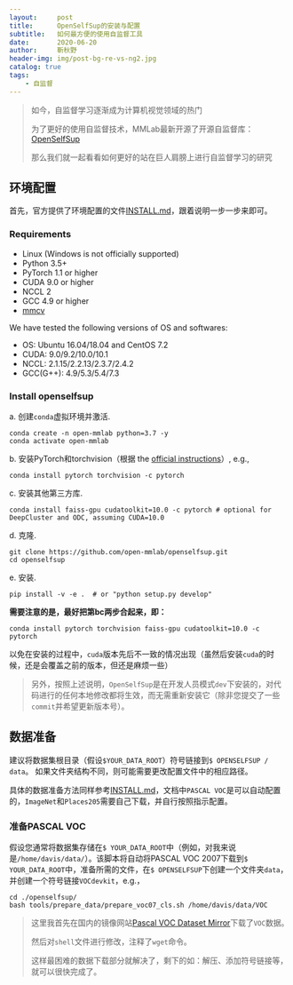 ```yaml
---
layout:     post
title:      OpenSelfSup的安装与配置
subtitle:   如何最方便的使用自监督工具
date:       2020-06-20
author:     靳秋野
header-img: img/post-bg-re-vs-ng2.jpg
catalog: true
tags:
    - 自监督
---
```


> 如今，自监督学习逐渐成为计算机视觉领域的热门
>
> 为了更好的使用自监督技术，MMLab最新开源了开源自监督库：[OpenSelfSup](https://github.com/open-mmlab/OpenSelfSup)
>
> 那么我们就一起看看如何更好的站在巨人肩膀上进行自监督学习的研究


## 环境配置

首先，官方提供了环境配置的文件[INSTALL.md](https://github.com/open-mmlab/OpenSelfSup/blob/master/docs/INSTALL.md)，跟着说明一步一步来即可。

### Requirements

- Linux (Windows is not officially supported)
- Python 3.5+
- PyTorch 1.1 or higher
- CUDA 9.0 or higher
- NCCL 2
- GCC 4.9 or higher
- [mmcv](https://github.com/open-mmlab/mmcv)

We have tested the following versions of OS and softwares:

- OS: Ubuntu 16.04/18.04 and CentOS 7.2
- CUDA: 9.0/9.2/10.0/10.1
- NCCL: 2.1.15/2.2.13/2.3.7/2.4.2
- GCC(G++): 4.9/5.3/5.4/7.3

### Install openselfsup

a. 创建`conda`虚拟环境并激活.

```shell
conda create -n open-mmlab python=3.7 -y
conda activate open-mmlab
```

b. 安装PyTorch和torchvision（根据 the [official instructions](https://pytorch.org/)）, e.g.,

```shell
conda install pytorch torchvision -c pytorch
```

c. 安装其他第三方库.

```shell
conda install faiss-gpu cudatoolkit=10.0 -c pytorch # optional for DeepCluster and ODC, assuming CUDA=10.0
```

d. 克隆.

```shell
git clone https://github.com/open-mmlab/openselfsup.git
cd openselfsup
```

e. 安装.

```shell
pip install -v -e .  # or "python setup.py develop"
```

**需要注意的是，最好把第bc两步合起来，即：**

```shell
conda install pytorch torchvision faiss-gpu cudatoolkit=10.0 -c pytorch
```

以免在安装的过程中，`cuda`版本先后不一致的情况出现（虽然后安装`cuda`的时候，还是会覆盖之前的版本，但还是麻烦一些）

> 另外，按照上述说明，`OpenSelfSup`是在开发人员模式`dev`下安装的，对代码进行的任何本地修改都将生效，而无需重新安装它（除非您提交了一些`commit`并希望更新版本号）。

## 数据准备

建议将数据集根目录（假设`$YOUR_DATA_ROOT`）符号链接到`$ OPENSELFSUP / data`。 如果文件夹结构不同，则可能需要更改配置文件中的相应路径。

具体的数据准备方法同样参考[INSTALL.md](https://github.com/open-mmlab/OpenSelfSup/blob/master/docs/INSTALL.md)，文档中`PASCAL VOC`是可以自动配置的，`ImageNet`和`Places205`需要自己下载，并自行按照指示配置。

### 准备PASCAL VOC

假设您通常将数据集存储在`$ YOUR_DATA_ROOT`中（例如，对我来说是`/home/davis/data/`）。该脚本将自动将PASCAL VOC 2007下载到​`$ YOUR_DATA_ROOT`中，准备所需的文件，在`$ OPENSELFSUP`下创建一个文件夹`data`，并创建一个符号链接`VOCdevkit`，e.g.，

```shell
cd ./openselfsup/
bash tools/prepare_data/prepare_voc07_cls.sh /home/davis/data/VOC
```

> 这里我首先在国内的镜像网站[Pascal VOC Dataset Mirror](https://pjreddie.com/projects/pascal-voc-dataset-mirror/)下载了`VOC`数据。
>
> 然后对`shell`文件进行修改，注释了`wget`命令。
>
> 这样最困难的数据下载部分就解决了，剩下的如：解压、添加符号链接等，就可以很快完成了。

